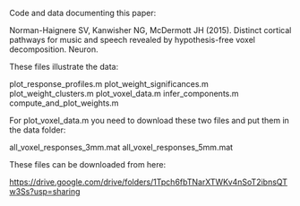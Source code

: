 Code and data documenting this paper:

Norman-Haignere SV, Kanwisher NG, McDermott JH (2015). Distinct cortical pathways for music and
speech revealed by hypothesis-free voxel decomposition. Neuron.

These files illustrate the data:

plot_response_profiles.m
plot_weight_significances.m
plot_weight_clusters.m
plot_voxel_data.m
infer_components.m
compute_and_plot_weights.m

For plot_voxel_data.m you need to download these two files and put them in the data folder:

all_voxel_responses_3mm.mat
all_voxel_responses_5mm.mat

These files can be downloaded from here:

https://drive.google.com/drive/folders/1Tpch6fbTNarXTWKv4nSoT2ibnsQTw3Ss?usp=sharing
